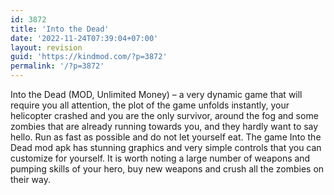 ```yaml
---
id: 3872
title: 'Into the Dead'
date: '2022-11-24T07:39:04+07:00'
layout: revision
guid: 'https://kindmod.com/?p=3872'
permalink: '/?p=3872'
---
```


Into the Dead (MOD, Unlimited Money) – a very dynamic game that will require you all attention, the plot of the game unfolds instantly, your helicopter crashed and you are the only survivor, around the fog and some zombies that are already running towards you, and they hardly want to say hello. Run as fast as possible and do not let yourself eat. The game Into the Dead mod apk has stunning graphics and very simple controls that you can customize for yourself. It is worth noting a large number of weapons and pumping skills of your hero, buy new weapons and crush all the zombies on their way.